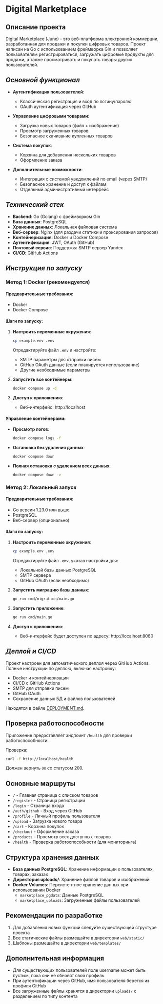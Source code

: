 # Digital Marketplace

## Описание проекта

Digital Marketplace (June) - это веб-платформа электронной коммерции, разработанная для продажи и покупки цифровых товаров. Проект написан на Go с использованием фреймворка Gin и позволяет пользователям регистрироваться, загружать цифровые продукты для продажи, а также просматривать и покупать товары других пользователей.

## ***Основной функционал***

- **Аутентификация пользователей**:
  - Классическая регистрация и вход по логину/паролю
  - OAuth аутентификация через GitHub

- **Управление цифровыми товарами**:
  - Загрузка новых товаров (файл + изображение)
  - Просмотр загруженных товаров
  - Безопасное скачивание купленных товаров

- **Система покупок**:
  - Корзина для добавления нескольких товаров
  - Оформление заказа

- **Дополнительные возможности**:
  - Интеграция с системой уведомлений по email (через SMTP)
  - Безопасное хранение и доступ к файлам
  - Отдельный административный интерфейс

## ***Технический стек***

- **Backend**: Go (Golang) с фреймворком Gin
- **База данных**: PostgreSQL
- **Хранение данных**: Локальная файловая система
- **Веб-сервер**: Nginx (для раздачи статики и проксирования запросов)
- **Контейнеризация**: Docker и Docker Compose
- **Аутентификация**: JWT, OAuth (GitHub)
- **Почтовый сервис**: Поддержка SMTP сервер Yandex
- **CI/CD**: GitHub Actions

## ***Инструкция по запуску***

### Метод 1: Docker (рекомендуется)

#### Предварительные требования:
- Docker
- Docker Compose

#### Шаги по запуску:

1. **Настроить переменные окружения**:
   ```bash
   cp example.env .env
   ```
   Отредактируйте файл `.env` и настройте:
   - SMTP параметры для отправки писем
   - GitHub OAuth данные (если планируется использование)
   - Другие необходимые параметры

2. **Запустить все контейнеры**:
   ```bash
   docker compose up -d
   ```

3. **Доступ к приложению**:
   - Веб-интерфейс: http://localhost

#### Управление контейнерами:

- **Просмотр логов**:
  ```bash
  docker compose logs -f
  ```

- **Остановка без удаления данных**:
  ```bash
  docker compose down
  ```

- **Полная остановка с удалением всех данных**:
  ```bash
  docker compose down -v
  ```

### Метод 2: Локальный запуск

#### Предварительные требования:
- Go версии 1.23.0 или выше
- PostgreSQL
- Веб-сервер (опционально)

#### Шаги по запуску:

1. **Настроить переменные окружения**:
   ```bash
   cp example.env .env
   ```
   Отредактируйте файл `.env`, указав настройки для:
   - Локальной базы данных PostgreSQL
   - SMTP сервера
   - GitHub OAuth (если необходимо)
   
2. **Запустить миграцию базы данных**:
   ```bash
   go run cmd/migration/main.go
   ```

3. **Запустить приложение**:
   ```bash
   go run cmd/main.go
   ```

4. **Доступ к приложению**:
   - Веб-интерфейс будет доступен по адресу: http://localhost:8080

## ***Деплой и CI/CD***

Проект настроен для автоматического деплоя через GitHub Actions. Полные инструкции по деплою, включая настройку:
- Docker и контейнеризации
- CI/CD с GitHub Actions
- SMTP для отправки писем
- GitHub OAuth
- Сохранение данных БД и файлов пользователей

Находятся в файле [DEPLOYMENT.md](DEPLOYMENT.md).

## Проверка работоспособности

Приложение предоставляет эндпоинт `/health` для проверки работоспособности.

Проверка:
```bash
curl -f http://localhost/health
```

Должен вернуть `OK` со статусом 200.

## Основные маршруты

- `/` - Главная страница с списком товаров
- `/register` - Страница регистрации
- `/login` - Страница входа
- `/auth/github` - Вход через GitHub
- `/profile` - Личный профиль пользователя
- `/upload` - Загрузка нового товара
- `/cart` - Корзина покупок
- `/checkout` - Оформление заказа
- `/products` - Просмотр всех доступных товаров
- `/health` - Проверка работоспособности (для мониторинга)

## Структура хранения данных

- **База данных PostgreSQL**: Хранение информации о пользователях, товарах, заказах
- **Директория uploads/**: Хранение файлов товаров и изображений
- **Docker Volumes**: Персистентное хранение данных при использовании Docker
  - `marketplace_pgdata`: Данные PostgreSQL
  - `marketplace_uploads`: Загруженные файлы пользователей

## Рекомендации по разработке

1. Для добавления новых функций следуйте существующей структуре проекта
2. Все статические файлы размещайте в директории `web/static/`
3. Шаблоны размещайте в директории `web/templates/`

## Дополнительная информация

- Для существующих пользователей поле username может быть пустым, пока они не обновят свой профиль
- При аутентификации через GitHub, имя пользователя берется из профиля GitHub
- Все загруженные файлы хранятся в директории `uploads/` с разделением по типу контента 
